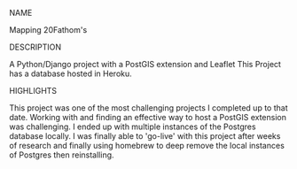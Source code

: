 NAME

Mapping 20Fathom's

DESCRIPTION

A Python/Django project with a PostGIS extension and Leaflet
This Project has a database hosted in Heroku. 

HIGHLIGHTS

This project was one of the most challenging projects I completed up to that date.
Working with and finding an effective way to host a PostGIS extension was challenging. 
I ended up with multiple instances of the Postgres database locally. I was finally able to 'go-live' with this project after 
weeks of research and finally using homebrew to deep remove the local instances of Postgres then reinstalling.
